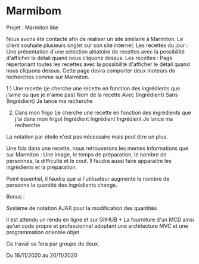 # Marmibom

Projet : Marmiton like

Nous avons été contacté afin de réaliser un site similaire à Marmiton.
Le client souhaite plusieurs onglet sur son site internet.
Les recettes du jour : Une présentation d\'une selection aléatoire de recettes avec la possibilité d\'afficher le détail quand nous cliquons dessus.
Les recettes : Page répertoriant toutes les recettes avec la possibilité d\'afficher le détail quand nous cliquons dessus.
Cette page devra comporter deux moteurs de recherches comme sur Marmiton.

1 ) Une recette
(je cherche une recette en fonction des ingrédients que j\'aime ou que je n\'aime pas)
Nom de la recette
Avec (Ingrédient)
Sans (Ingrédient)
Je lance ma recherche

2) Dans mon frigo
(je cherche une recette en fonction des ingrédients que j\'ai dans mon frigo)
Ingrédient
Ingrédient
Ingrédient
Je lance ma recherche

La notation par étoile n\'est pas nécessaire mais peut être un plus.

Une fois dans une recette, nous retrouverons les memes informations que sur Marmiton : 
Une image, le temps de préparation, le nombre de personnes, la difficulté et le cout.
Il faudra aussi faire apparaitre les ingrédients et la préparation.

Point essentiel, il faudra que si l\'utilisateur augmente le nombre de personne la quantité des ingrédients change.

Bonus : 

Système de notation
AJAX pour la modification des quantités

Il est attendu un rendu en ligne et sur GitHUB + La fourniture d\'un MCD ainsi qu\'un code propre et professionnel adoptant une architecture MVC et une programmation orientée objet

Ce travail se fera par groupe de deux.

Du 16/11/2020 au 20/11/2020
